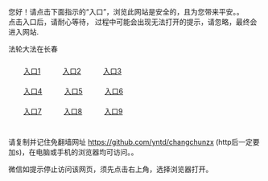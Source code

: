 您好！请点击下面指示的“入口”，浏览此网站是安全的，且为您带来平安。。 <br/>
点击入口后，请耐心等待， 过程中可能会出现无法打开的提示，请忽略，最终会进入网站. </br>

法轮大法在长春<br/>
<div style="padding:10px"><a style="margin:20px" target="_blank" href="https://d3mgnu0xvfz06h.cloudfront.net/2Qpsp?tttticr" id="ccLink1" rel="nofollow">入口1</a> <a target="_blank" style="margin:20px" href="https://du7tv3ih78qnx.cloudfront.net/2Qpsp?caljthp" id="ccLink2" rel="nofollow">入口2</a> <a style="margin:20px" target="_blank" href="https://d1pwl5bhlsthk9.cloudfront.net/2Qpsp?yhtcwohc" id="ccLink3" rel="nofollow">入口3</a></div>

<div style="padding:10px" ><a style="margin:20px" target="_blank" href="https://d3mgnu0xvfz06h.cloudfront.net/2Qpsp?tttticr" id="ccLink4" rel="nofollow">入口4</a> <a style="margin:20px" href="https://du7tv3ih78qnx.cloudfront.net/2Qpsp?caljthp" target="_blank" id="ccLink5" rel="nofollow">入口5</a> <a style="margin:20px" href="https://d1pwl5bhlsthk9.cloudfront.net/2Qpsp?yhtcwohc" target="_blank" id="ccLink6" rel="nofollow">入口6</a></div>

<div style="padding:10px"><a style="margin:20px" target="_blank" href="https://d3mgnu0xvfz06h.cloudfront.net/2Qpsp?tttticr" id="ccLink7" rel="nofollow">入口7</a> <a style="margin:20px" href="https://du7tv3ih78qnx.cloudfront.net/2Qpsp?caljthp" target="_blank" id="ccLink8" rel="nofollow">入口8</a> <a style="margin:20px" target="_blank" href="https://d1pwl5bhlsthk9.cloudfront.net/2Qpsp?yhtcwohc" id="ccLink9" rel="nofollow">入口9</a></div>

<br/>



请复制并记住免翻墙网址 https://github.com/yntd/changchunzx (http后一定要加s)，在电脑或手机的浏览器均可访问。。<br/>

微信如提示停止访问该网页，须先点击右上角，选择浏览器打开。
